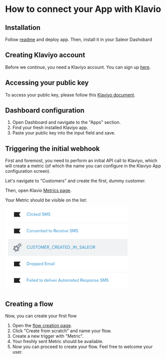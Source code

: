 # How to connect your App with Klavio

## Installation

Follow [readme](../README.md) and deploy app. Then, install it in your Saleor Dashobard

## Creating Klaviyo account

Before we continue, you need a Klaviyo account. You can sign up [here](https://www.klaviyo.com/).

## Accessing your public key

To access your public key, please follow this [Klaviyo document](https://help.klaviyo.com/hc/en-us/articles/115005062267-How-to-Manage-Your-Account-s-API-Keys).

## Dashboard configuration

1. Open Dashboard and navigate to the "Apps" section.
2. Find your fresh installed Klaviyo app.
3. Paste your public key into the input field and save.

## Triggering the initial webhook

First and foremost, you need to perform an initial API call to Klaviyo, which will create a metric (of which the name you can configure in the Klaviyo App configuration screen).

Let's navigate to "Customers" and create the first, dummy customer.

Then, open Klavio [Metrics page](https://www.klaviyo.com/analytics/metrics).

Your Metric should be visible on the list:

![](readme-assets/new-metric.png)

## Creating a flow

Now, you can create your first flow

1. Open the [flow creation page](https://www.klaviyo.com/flows/create).
2. Click "Create from scratch" and name your flow.
[](readme-assets/flow-creation.png)
3. Create a new trigger with "Metric".
[](readme-assets/trigger-setup.png)
4. Your freshly sent Metric should be available.
[](readme-assets/trigger-metric.png)
5. Now you can proceed to create your flow. Feel free to welcome your user.
[](readme-assets/flow-screen.png)
